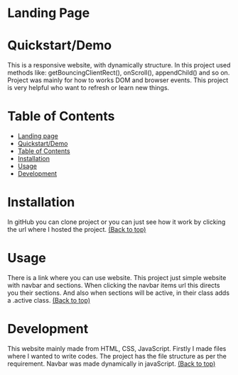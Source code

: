 # Landing Page

# Quickstart/Demo
This is a responsive website, with dynamically structure. In this project used methods like: getBouncingClientRect(), onScroll(), appendChild() and so on. Project was mainly for how to works DOM and browser events. This project is very helpful who want to refresh or learn new things.

# Table of Contents

- [Landing page](#landing-page)
- [Quickstart/Demo](#quickstartdemo)
- [Table of Contents](#table-of-contents)
- [Installation](#installation)
- [Usage](#usage)
- [Development](#development)

# Installation
In gitHub you can clone project or you can just see how it work by clicking the url where I hosted the project.
[(Back to top)](#table-of-contents)

# Usage
There is a link where you can use website. This project just simple website with navbar and sections. When clicking the navbar items url this directs you their sections. And also when sections will be active, in their class adds a .active class.
[(Back to top)](#table-of-contents)

# Development
This website mainly made from HTML, CSS, JavaScript. Firstly I made files where I wanted to write codes. The project has the file structure as per the requirement. Navbar was made dynamically in javaScript. 
[(Back to top)](#table-of-contents)
